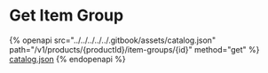 # Get Item Group

{% openapi src="../../../../../.gitbook/assets/catalog.json" path="/v1/products/{productId}/item-groups/{id}" method="get" %}
[catalog.json](../../../../../.gitbook/assets/catalog.json)
{% endopenapi %}
